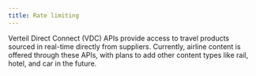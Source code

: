 ```yaml
---
title: Rate limiting
---
```


Verteil Direct Connect (VDC) APIs provide access to travel products sourced in real-time directly from suppliers. Currently, airline content is offered through these APIs, with plans to add other content types like rail, hotel, and car in the future.